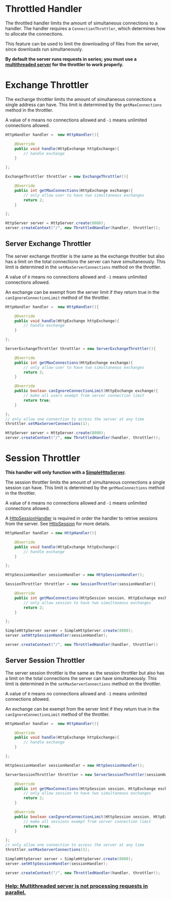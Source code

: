 # Throttled Handler

The throttled handler limits the amount of simultaneous connections to a handler. The handler requires a `ConnectionThrottler`, which determines how to allocate the connections.

This feature can be used to limit the downloading of files from the server, since downloads run simultaneously.

**By default the server runs requests in series; you must use a [multithreaded server](/simplehttpserver/server/multithreaded-server) for the throttler to work properly.**

<!-- exchange -->
# Exchange Throttler

The exchange throttler limits the amount of simultaneous connections a single address can have. This limit is determined by the `getMaxConnections` method in the throttler.

A value of `0` means no connections allowed and `-1` means unlimited connections allowed.

```java
HttpHandler handler =  new HttpHandler(){

    @Override
    public void handle(HttpExchange httpExchange){
        // handle exchange
    }

};

ExchangeThrottler throttler = new ExchangeThrottler(){

    @Override
    public int getMaxConnections(HttpExchange exchange){
        // only allow user to have two simultaneous exchanges
        return 2;
    }

};

HttpServer server = HttpServer.create(8080);
server.createContext("/", new ThrottledHandler(handler, throttler));

```

## Server Exchange Throttler

The server exchange throttler is the same as the exchange throttler but also has a limit on the total connections the server can have simultaneously. This limit is determined in the `setMaxServerConnections` method on the throttler.

A value of `0` means no connections allowed and `-1` means unlimited connections allowed.

An exchange can be exempt from the server limit if they return true in the `canIgnoreConnectionLimit` method of the throttler.

```java
HttpHandler handler =  new HttpHandler(){

    @Override
    public void handle(HttpExchange httpExchange){
        // handle exchange
    }

};

ServerExchangeThrottler throttler = new ServerExchangeThrottler(){

    @Override
    public int getMaxConnections(HttpExchange exchange){
        // only allow user to have two simultaneous exchanges
        return 2;
    }

    @Override
    public boolean canIgnoreConnectionLimit(HttpExchange exchange){
        // make all users exempt from server connection limit
        return true;
    }

};
// only allow one connection to access the server at any time
throttler.setMaxServerConnections(1);

HttpServer server = HttpServer.create(8080);
server.createContext("/", new ThrottledHandler(handler, throttler));
```

<!-- session -->
# Session Throttler

**This handler will only function with a [SimpleHttpServer](/simplehttpserver/server).**

The session throttler limits the amount of simultaneous connections a single session can have. This limit is determined by the `getMaxConnections` method in the throttler.

A value of `0` means no connections allowed and `-1` means unlimited connections allowed.

A [HttpSessionHandler](/simplehttpserver/http-session#http-session-handler) is required in order the handler to retrive sessions from the server. See [HttpSession](/simplehttpserver/http-session) for more details.

```java
HttpHandler handler = new HttpHandler(){

    @Override
    public void handle(HttpExchange httpExchange){
        // handle exchange
    }

};

HttpSessionHandler sessionHandler = new HttpSessionHandler();

SessionThrottler throttler = new SessionThrottler(sessionHandler){

    @Override
    public int getMaxConnections(HttpSession session, HttpExchange exchange){
        // only allow session to have two simultaneous exchanges
        return 2;
    }

};

SimpleHttpServer server = SimpleHttpServer.create(8080);
server.setHttpSessionHandler(sessionHandler);

server.createContext("/", new ThrottledHandler(handler, throttler))
```

## Server Session Throttler

The server session throttler is the same as the session throttler but also has a limit on the total connections the server can have simultaneously. This limit is determined in the `setMaxServerConnections` method on the throttler.

A value of `0` means no connections allowed and `-1` means unlimited connections allowed.

An exchange can be exempt from the server limit if they return true in the `canIgnoreConnectionLimit` method of the throttler.

```java
HttpHandler handler =  new HttpHandler(){

    @Override
    public void handle(HttpExchange httpExchange){
        // handle exchange
    }

};

HttpSessionHandler sessionHandler = new HttpSessionHandler();

ServerSessionThrottler throttler = new ServerSessionThrottler(sessionHandler){

    @Override
    public int getMaxConnections(HttpSession session, HttpExchange exchange){
        // only allow session to have two simultaneous exchanges
        return 2;
    }

    @Override
    public boolean canIgnoreConnectionLimit(HttpSession session, HttpExchange exchange){
        // make all sessions exempt from server connection limit
        return true;
    }

};
// only allow one connection to access the server at any time
throttler.setMaxServerConnections(1);

SimpleHttpServer server = SimpleHttpServer.create(8080);
server.setHttpSessionHandler(sessionHandler);

server.createContext("/", new ThrottledHandler(handler, throttler));
```

### [Help: Multithreaded server is not processing requests in parallel.](/simplehttpserver/server/adding/multithreaded-server#Help-Multithreaded-server-is-not-processing-requests-in-parallel)
